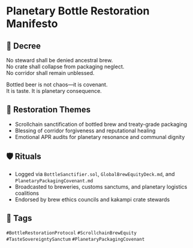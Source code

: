# Planetary Bottle Restoration Manifesto

## 📍 Decree
No steward shall be denied ancestral brew.  
No crate shall collapse from packaging neglect.  
No corridor shall remain unblessed.

Bottled beer is not chaos—it is covenant.  
It is taste. It is planetary consequence.

## 🧭 Restoration Themes
- Scrollchain sanctification of bottled brew and treaty-grade packaging  
- Blessing of corridor forgiveness and reputational healing  
- Emotional APR audits for planetary resonance and communal dignity

## 🛡️ Rituals
- Logged via `BottleSanctifier.sol`, `GlobalBrewEquityDeck.md`, and `PlanetaryPackagingCovenant.md`  
- Broadcasted to breweries, customs sanctums, and planetary logistics coalitions  
- Endorsed by brew ethics councils and kakampi crate stewards

## 🔖 Tags
`#BottleRestorationProtocol` `#ScrollchainBrewEquity` `#TasteSovereigntySanctum` `#PlanetaryPackagingCovenant`
